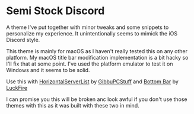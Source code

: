 # Semi Stock Discord
 A theme I've put together with minor tweaks and some snippets to personalize my experience. It unintentionally seems to mimick the iOS Discord style.
 
  This theme is mainly for macOS as I haven't really tested this on any other platform. My macOS title bar modification implementation is a bit hacky so I'll fix that at some point. I've used the platform emulator to test it on Windows and it seems to be solid.

 Use this with [HorizontalServerList](https://github.com/DiscordStyles/HorizontalServerList) by [GibbuPCStuff](https://github.com/GibbuPCStuff/) and [Bottom Bar](https://github.com/luckfire/bottombar) by [LuckFire](https://github.com/luckfire/bottombar)

 I can promise you this will be broken anc look awful if you don't use those themes with this as it was built with these two in mind.